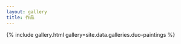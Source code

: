 ```yaml
---
layout: gallery
title: 作品
---
```


{% include gallery.html gallery=site.data.galleries.duo-paintings %}
